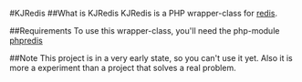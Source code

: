 #KJRedis
##What is KJRedis
KJRedis is a PHP wrapper-class for [redis](http://redis.io).

##Requirements
To use this wrapper-class, you'll need the php-module [phpredis](https://github.com/nicolasff/phpredis)

##Note
This project is in a very early state, so you can't use it yet. Also it is more a experiment than a project that solves a real problem.

